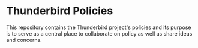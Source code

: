 # Thunderbird Policies

This repository contains the Thunderbird project's policies and its purpose is to serve as a central place to collaborate on policy as well as share ideas and concerns.